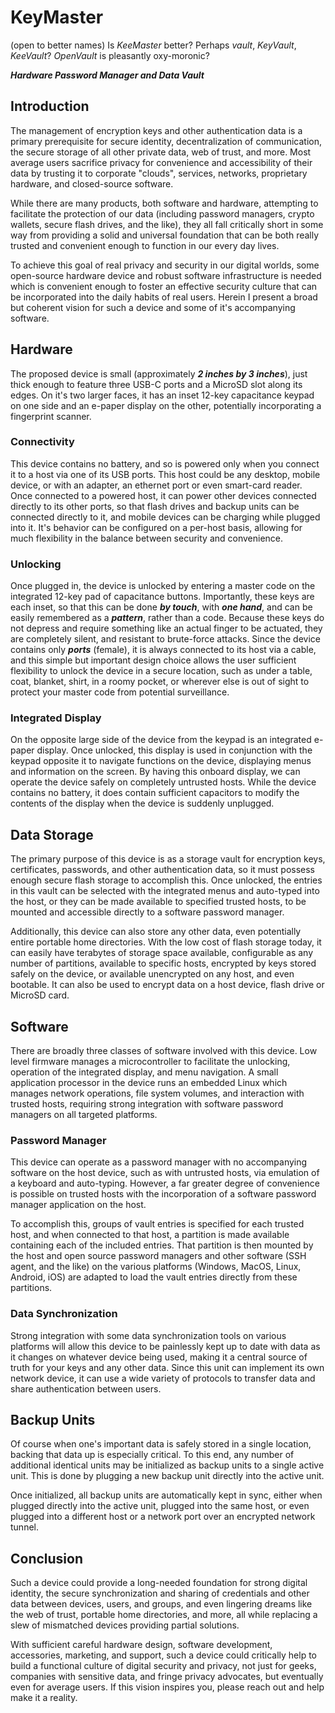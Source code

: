# KeyMaster

(open to better names)
Is *KeeMaster* better?
Perhaps *vault*, *KeyVault*, *KeeVault*?
*OpenVault* is pleasantly oxy-moronic?

___Hardware Password Manager and Data Vault___

## Introduction
The management of encryption keys and other authentication data is a primary prerequisite for secure identity, decentralization of communication, the secure storage of all other private data, web of trust, and more.  Most average users sacrifice privacy for convenience and accessibility of their data by trusting it to corporate "clouds", services, networks, proprietary hardware, and closed-source software.

While there are many products, both software and hardware, attempting to facilitate the protection of our data (including password managers, crypto wallets, secure flash drives, and the like), they all fall critically short in some way from providing a solid and universal foundation that can be both really trusted and convenient enough to function in our every day lives.

To achieve this goal of real privacy and security in our digital worlds, some open-source hardware device and robust software infrastructure is needed which is convenient enough to foster an effective security culture that can be incorporated into the daily habits of real users.  Herein I present a broad but coherent vision for such a device and some of it's accompanying software.

## Hardware
The proposed device is small (approximately ***2 inches by 3 inches***), just thick enough to feature three USB-C ports and a MicroSD slot along its edges.  On it's two larger faces, it has an inset 12-key capacitance keypad on one side and an e-paper display on the other, potentially incorporating a fingerprint scanner.

### Connectivity
This device contains no battery, and so is powered only when you connect it to a host via one of its USB ports.  This host could be any desktop, mobile device, or with an adapter, an ethernet port or even smart-card reader.  Once connected to a powered host, it can power other devices connected directly to its other ports, so that flash drives and backup units can be connected directly to it, and mobile devices can be charging while plugged into it.  It's behavior can be configured on a per-host basis, allowing for much flexibility in the balance between security and convenience.

### Unlocking
Once plugged in, the device is unlocked by entering a master code on the integrated 12-key pad of capacitance buttons.  Importantly, these keys are each inset, so that this can be done ***by touch***, with ***one hand***, and can be easily remembered as a ***pattern***, rather than a code.  Because these keys do not depress and require something like an actual finger to be actuated, they are completely silent, and resistant to brute-force attacks.  Since the device contains only ***ports*** (female), it is always connected to its host via a cable, and this simple but important design choice allows the user sufficient flexibility to unlock the device in a secure location, such as under a table, coat, blanket, shirt, in a roomy pocket, or wherever else is out of sight to protect your master code from potential surveillance.

### Integrated Display
On the opposite large side of the device from the keypad is an integrated e-paper display.  Once unlocked, this display is used in conjunction with the keypad opposite it to navigate functions on the device, displaying menus and information on the screen.  By having this onboard display, we can operate the device safely on completely untrusted hosts.  While the device contains no battery, it does contain sufficient capacitors to modify the contents of the display when the device is suddenly unplugged.

## Data Storage
The primary purpose of this device is as a storage vault for encryption keys, certificates, passwords, and other authentication data, so it must possess enough secure flash storage to accomplish this.  Once unlocked, the entries in this vault can be selected with the integrated menus and auto-typed into the host, or they can be made available to specified trusted hosts, to be mounted and accessible directly to a software password manager.

Additionally, this device can also store any other data, even potentially entire portable home directories.  With the low cost of flash storage today, it can easily have terabytes of storage space available, configurable as any number of partitions, available to specific hosts, encrypted by keys stored safely on the device, or available unencrypted on any host, and even bootable.  It can also be used to encrypt data on a host device, flash drive or MicroSD card.

## Software
There are broadly three classes of software involved with this device.  Low level firmware manages a microcontroller to facilitate the unlocking, operation of the integrated display, and menu navigation.  A small application processor in the device runs an embedded Linux which manages network operations, file system volumes, and interaction with trusted hosts, requiring strong integration with software password managers on all targeted platforms.

### Password Manager
This device can operate as a password manager with no accompanying software on the host device, such as with untrusted hosts, via emulation of a keyboard and auto-typing.  However, a far greater degree of convenience is possible on trusted hosts with the incorporation of a software password manager application on the host.

To accomplish this, groups of vault entries is specified for each trusted host, and when connected to that host, a partition is made available containing each of the included entries.  That partition is then mounted by the host and open source password managers and other software (SSH agent, and the like) on the various platforms (Windows, MacOS, Linux, Android, iOS) are adapted to load the vault entries directly from these partitions.

### Data Synchronization
Strong integration with some data synchronization tools on various platforms will allow this device to be painlessly kept up to date with data as it changes on whatever device being used, making it a central source of truth for your keys and any other data.  Since this unit can implement its own network device, it can use a wide variety of protocols to transfer data and share authentication between users.

## Backup Units
Of course when one's important data is safely stored in a single location, backing that data up is especially critical.  To this end, any number of additional identical units may be initialized as backup units to a single active unit.  This is done by plugging a new backup unit directly into the active unit.

Once initialized, all backup units are automatically kept in sync, either when plugged directly into the active unit, plugged into the same host, or even plugged into a different host or a network port over an encrypted network tunnel.

## Conclusion
Such a device could provide a long-needed foundation for strong digital identity, the secure synchronization and sharing of credentials and other data between devices, users, and groups, and even lingering dreams like the web of trust, portable home directories, and more, all while replacing a slew of mismatched devices providing partial solutions.

With sufficient careful hardware design, software development, accessories, marketing, and support, such a device could critically help to build a functional culture of digital security and privacy, not just for geeks, companies with sensitive data, and fringe privacy advocates, but eventually even for average users.  If this vision inspires you, please reach out and help make it a reality.
